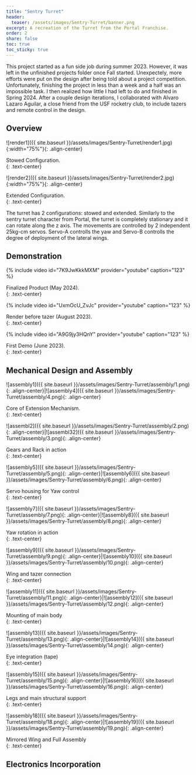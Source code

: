 ```yaml
---
title: "Sentry Turret"
header:
  teaser: /assets/images/Sentry-Turret/banner.png
excerpt: A recreation of the Turret from the Portal Franchise. 
order: 2
share: false
toc: true
toc_sticky: true
---
```


<style>
td, th {
   border: none!important;
}
</style>

This project started as a fun side job during summer 2023. However, it was left in the unfinished projects folder once Fall started. Unexpectely, more efforts were put on the design after being told about a project competition. Unfortunately, finishing the project in less than a week and a half was an impossible task. I then realized how little I had left to do and finished in Spring 2024. After a couple design iterations, I collaborated with Alvaro Lazaro Aguilar, a close friend from the USF rocketry club, to include tazers and remote control in the design. 

## Overview

![render1]({{ site.baseurl }}/assets/images/Sentry-Turret/render1.jpg){:width="75%"}{: .align-center}
<figcaption>Stowed Configuration.</figcaption>{: .text-center}

![render2]({{ site.baseurl }}/assets/images/Sentry-Turret/render2.jpg){:width="75%"}{: .align-center}
<figcaption>Extended Configuration.</figcaption>{: .text-center}

The turret has 2 configurations: stowed and extended. Similarly to the sentry turret character from Portal, the turret is completely stationary and it can rotate along the z axis. The movements are controlled by 2 independent 25kg-cm servos. Servo-A controlls the yaw and Servo-B controlls the degree of deployment of the lateral wings.

## Demonstration

{% include video id="7K9JwKkkMXM" provider="youtube" caption="123" %}
<figcaption>Finalized Product (May 2024).</figcaption>{: .text-center}

<br />


{% include video id="UxmOcU_ZvJc" provider="youtube" caption="123" %}
<figcaption>Render before tazer (August 2023).</figcaption>{: .text-center}

<br />


{% include video id="A9G9jy3HQnY" provider="youtube" caption="123" %}
<figcaption>First Demo (June 2023).</figcaption>{: .text-center}
<br />


## Mechanical Design and Assembly

![assembly1]({{ site.baseurl }}/assets/images/Sentry-Turret/assembly/1.png){: .align-center}|![assembly4]({{ site.baseurl }}/assets/images/Sentry-Turret/assembly/4.png){: .align-center}

<figcaption>Core of Extension Mechanism.</figcaption>{: .text-center}

<br />

![assembl2]({{ site.baseurl }}/assets/images/Sentry-Turret/assembly/2.png){: .align-center}|![assembl32]({{ site.baseurl }}/assets/images/Sentry-Turret/assembly/3.png){: .align-center}

<figcaption>Gears and Rack in action</figcaption>{: .text-center}

<br />


![assembly5]({{ site.baseurl }}/assets/images/Sentry-Turret/assembly/5.png){: .align-center}|![assembly6]({{ site.baseurl }}/assets/images/Sentry-Turret/assembly/6.png){: .align-center}

<figcaption>Servo housing for Yaw control </figcaption>{: .text-center}

<br />


![assembly7]({{ site.baseurl }}/assets/images/Sentry-Turret/assembly/7.png){: .align-center}|![assembly8]({{ site.baseurl }}/assets/images/Sentry-Turret/assembly/8.png){: .align-center}

<figcaption>Yaw rotation in action </figcaption>{: .text-center}

<br />


![assembly9]({{ site.baseurl }}/assets/images/Sentry-Turret/assembly/9.png){: .align-center}|![assembly10]({{ site.baseurl }}/assets/images/Sentry-Turret/assembly/10.png){: .align-center}

<figcaption>Wing and tazer connection</figcaption>{: .text-center}

<br />



![assembly11]({{ site.baseurl }}/assets/images/Sentry-Turret/assembly/11.png){: .align-center}|![assembly12]({{ site.baseurl }}/assets/images/Sentry-Turret/assembly/12.png){: .align-center}

<figcaption>Mounting of main body</figcaption>{: .text-center}

<br />


![assembly13]({{ site.baseurl }}/assets/images/Sentry-Turret/assembly/13.png){: .align-center}|![assembly14]({{ site.baseurl }}/assets/images/Sentry-Turret/assembly/14.png){: .align-center}

<figcaption>Eye integration (tape)</figcaption>{: .text-center}

<br />


![assembly15]({{ site.baseurl }}/assets/images/Sentry-Turret/assembly/15.png){: .align-center}|![assembly16]({{ site.baseurl }}/assets/images/Sentry-Turret/assembly/16.png){: .align-center}

<figcaption>Legs and main structural support</figcaption>{: .text-center}

<br />


![assembly18]({{ site.baseurl }}/assets/images/Sentry-Turret/assembly/18.png){: .align-center}|![assembly19]({{ site.baseurl }}/assets/images/Sentry-Turret/assembly/19.png){: .align-center}

<figcaption>Mirrored Wing and Full Assembly</figcaption>{: .text-center}

<br />


## Electronics Incorporation

